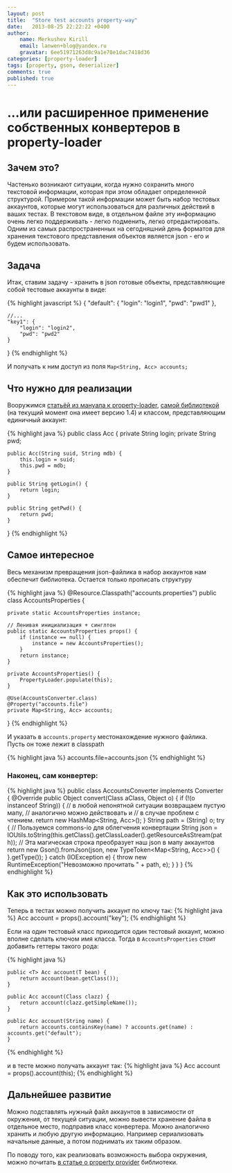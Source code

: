 ```yaml
---
layout: post
title:  "Store test accounts property-way"
date:   2013-08-25 22:22:22 +0400
author:
    name: Merkushev Kirill
    email: lanwen+blog@yandex.ru
    gravatar: 6ee51971263d8c9a1e70e1dac7418d36
categories: [property-loader]
tags: [property, gson, deserializer]
comments: true
published: true
---
```


# ...или расширенное применение собственных конвертеров в property-loader

## Зачем это?

Частенько возникают ситуации, когда нужно сохранить много текстовой информации, которая при этом обладает определенной структурой.
Примером такой информации может быть набор тестовых аккаунтов, которые могут использоваться для различных действий в ваших тестах.
В текстовом виде, в отдельном файле эту информацию очень легко поддерживать - легко подменить, легко отредактировать.
Одним из самых распространенных на сегодняшний день форматов для хранения текстового представления объектов является json -
его и будем использовать.

## Задача

Итак, ставим задачу - хранить в json готовые объекты, представляющие собой тестовые аккаунты в виде:


{% highlight javascript %}
{
    "default": {
        "login": "login1",
        "pwd": "pwd1"
    },

    //...
    "key1": {
        "login": "login2",
        "pwd": "pwd2"
    }
}
{% endhighlight %}

И получать к ним доступ из поля `Map<String, Acc> accounts;`


## Что нужно для реализации

Вооружимся [статьёй из мануала к property-loader](https://github.com/yandex-qatools/properties/blob/master/properties-loader/src/site/creation-custom-converter.ru.md),
[самой библиотекой](https://github.com/yandex-qatools/properties) (на текущий момент она имеет версию 1.4) и классом, представляющим единичный аккаунт:

{% highlight java %}
public class Acc {
    private String login;
    private String pwd;

    public Acc(String suid, String mdb) {
        this.login = suid;
        this.pwd = mdb;
    }

    public String getLogin() {
        return login;
    }

    public String getPwd() {
        return pwd;
    }
}
{% endhighlight %}

## Самое интересное

Весь механизм превращения json-файлика в набор аккаунтов нам обеспечит библиотека. Остается только прописать структуру

{% highlight java %}
@Resource.Classpath("accounts.properties")
public class AccountsProperties {

    private static AccountsProperties instance;

    // Ленивая инициализация + синглтон
    public static AccountsProperties props() {
        if (instance == null) {
            instance = new AccountsProperties();
        }
        return instance;
    }

    private AccountsProperties() {
        PropertyLoader.populate(this);
    }

    @Use(AccountsConverter.class)
    @Property("accounts.file")
    private Map<String, Acc> accounts;
}
{% endhighlight %}

И указать в `accounts.property` местонахождение нужного файлика. Пусть он тоже лежит в classpath

{% highlight java %}
accounts.file=accounts.json
{% endhighlight %}

### Наконец, сам конвертер:

{% highlight java %}
public class AccountsConverter implements Converter {
    @Override
    public Object convert(Class aClass, Object o) {
        if (!(o instanceof String)) {
            // в любой непонятной ситуации возвращаем пустую мапу,
            // аналогично можно действовать и
            // в случае проблем с чтением.
            return new HashMap<String, Acc>();
        }
        String path = (String) o;
        try {
            // Пользуемся commons-io для облегчения конвертации
            String json = IOUtils.toString(this.getClass().getClassLoader().getResourceAsStream(path));
            // Эта магическая строка преобразует наш json в мапу аккаунтов
            return new Gson().fromJson(json, new TypeToken<Map<String, Acc>>() {
            }.getType());
        } catch (IOException e) {
            throw new RuntimeException("Невозможно прочитать " + path, e);
        }
    }
}
{% endhighlight %}

## Как это использовать

Теперь в тестах можно получить аккаунт по ключу так:
{% highlight java %}
Acc account = props().account("key");
{% endhighlight %}

Если на один тестовый класс приходится один тестовый аккаунт, можно вполне сделать ключом имя класса. Тогда в `AccountsProperties`
стоит добавить геттеры такого рода:

{% highlight java %}

    public <T> Acc account(T bean) {
        return account(bean.getClass());
    }

    public Acc account(Class clazz) {
        return account(clazz.getSimpleName());
    }

    public Acc account(String name) {
        return accounts.containsKey(name) ? accounts.get(name) : accounts.get("default");
    }

{% endhighlight %}

и в тесте можно получать аккаунт так:
{% highlight java %}
Acc account = props().account(this);
{% endhighlight %}

## Дальнейшее развитие

Можно подставлять нужный файл аккаунтов в зависимости от окружения, от текущей ситуации, можно вывести хранение файла в
отдельное место, подправив класс конвертера. Можно аналогично хранить и любую другую информацию.
Например сериализовать начальные данные, а потом поднимать их таким образом.

По поводу того, как реализовать возможность выбора окружения, можно почитать
[в статье о property provider](https://github.com/yandex-qatools/properties/blob/master/properties-loader/src/site/creation-custom-property-provider.ru.md)
библиотеки.